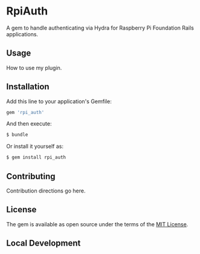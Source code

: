 # RpiAuth

A gem to handle authenticating via Hydra for Raspberry Pi Foundation Rails applications.

## Usage

How to use my plugin.

## Installation
Add this line to your application's Gemfile:

```ruby
gem 'rpi_auth'
```

And then execute:
```bash
$ bundle
```

Or install it yourself as:
```bash
$ gem install rpi_auth
```

## Contributing
Contribution directions go here.

## License
The gem is available as open source under the terms of the [MIT License](https://opensource.org/licenses/MIT).

## Local Development


